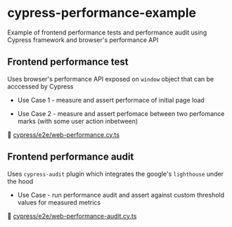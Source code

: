 # cypress-performance-example
Example of frontend performance tests and performance audit using Cypress framework and browser's performance API

## Frontend performance test
Uses browser's performance API exposed on `window` object that can be acccessed by Cypress

- Use Case 1 - measure and assert performace of initial page load

- Use Case 2 - measure and assert perfomace between two perfomance marks (with some user action inbetween)

🧪 [cypress/e2e/web-performance.cy.ts](https://github.com/pmicko/cypress-performance-example/blob/master/cypress/e2e/web-performance.cy.ts)


## Frontend performance audit
Uses `cypress-audit` plugin which integrates the google's `lighthouse` under the hood

- Use Case - run performance audit and assert against custom threshold values for measured metrics

🧪 [cypress/e2e/web-performance-audit.cy.ts](https://github.com/pmicko/cypress-performance-example/blob/master/cypress/e2e/web-performance-audit.cy.ts)

